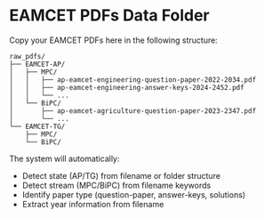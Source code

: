 # EAMCET PDFs Data Folder

Copy your EAMCET PDFs here in the following structure:

```
raw_pdfs/
├── EAMCET-AP/
│   ├── MPC/
│   │   ├── ap-eamcet-engineering-question-paper-2022-2034.pdf
│   │   ├── ap-eamcet-engineering-answer-keys-2024-2452.pdf
│   │   └── ...
│   └── BiPC/
│       ├── ap-eamcet-agriculture-question-paper-2023-2347.pdf
│       └── ...
└── EAMCET-TG/
    ├── MPC/
    └── BiPC/
```

The system will automatically:
- Detect state (AP/TG) from filename or folder structure
- Detect stream (MPC/BiPC) from filename keywords
- Identify paper type (question-paper, answer-keys, solutions)
- Extract year information from filename
